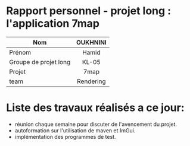 # Rapport personnel - projet long : l'application 7map 

| Nom                   | OUKHNINI  | 
| --------------------- | :-------: | 
| Prénom                | Hamid     | 
| Groupe de projet long |   KL-05   | 
| Projet                |   7map    |
| team                  | Rendering |

# Liste des travaux réalisés a ce jour:
  - réunion chaque semaine pour discuter de l'avencement du projet.
  - autoformation sur l'utilisation de maven et ImGui.
  - implémentation des programmes de test.